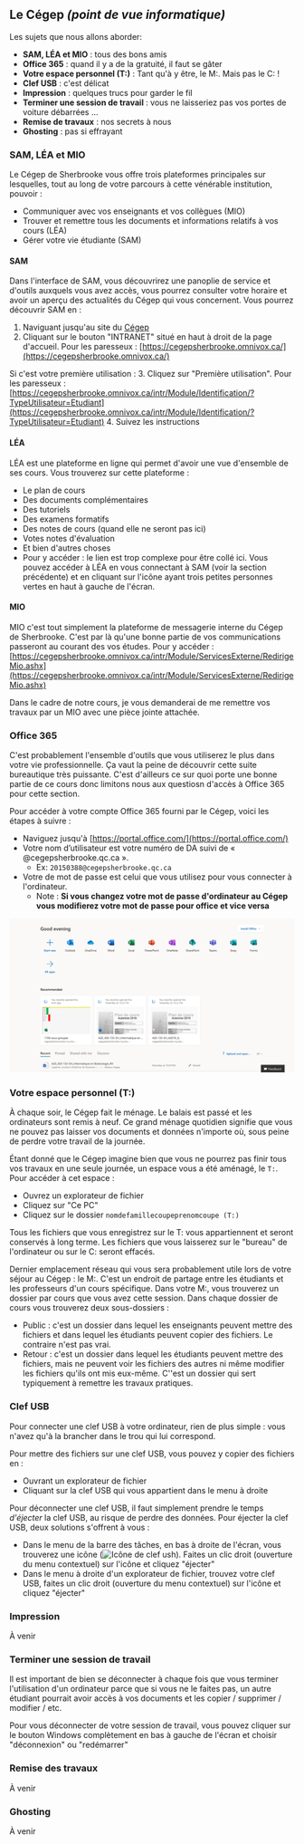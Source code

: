 ## Le Cégep _(point de vue informatique)_
Les sujets que nous allons aborder:
- **SAM, LÉA et MIO** : tous des bons amis 
- **Office 365** : quand il y a de la gratuité, il faut se gâter
- **Votre espace personnel (T:)** : Tant qu'à y être, le M:. Mais pas le C: !
- **Clef USB** : c'est délicat 
- **Impression** : quelques trucs pour garder le fil
- **Terminer une session de travail** : vous ne laisseriez pas vos portes de voiture débarrées ...
- **Remise de travaux** : nos secrets à nous
- **Ghosting** : pas si effrayant

### SAM, LÉA et MIO
Le Cégep de Sherbrooke vous offre trois plateformes principales sur lesquelles, tout au long de votre parcours à cette vénérable institution, pouvoir :
- Communiquer avec vos enseignants et vos collègues (MIO)
- Trouver et remettre tous les documents et informations relatifs à vos cours (LÉA)
- Gérer votre vie étudiante (SAM)

#### SAM
Dans l'interface de SAM, vous découvrirez une panoplie de service et d'outils auxquels vous avez accès, vous pourrez consulter votre horaire et avoir un aperçu des actualités du Cégep qui vous concernent.  Vous pourrez découvrir SAM en :
1. Naviguant jusqu'au site du [Cégep](/https://www.cegepsherbrooke.qc.ca/)
2. Cliquant sur le bouton "INTRANET" situé en haut à droit de la page d'accueil. Pour les paresseux : [https://cegepsherbrooke.omnivox.ca/](https://cegepsherbrooke.omnivox.ca/)

Si c'est votre première utilisation :
3. Cliquez sur "Première utilisation". Pour les paresseux : [https://cegepsherbrooke.omnivox.ca/intr/Module/Identification/?TypeUtilisateur=Etudiant](https://cegepsherbrooke.omnivox.ca/intr/Module/Identification/?TypeUtilisateur=Etudiant)
4. Suivez les instructions

#### LÉA
LÉA est une plateforme en ligne qui permet d'avoir une vue d'ensemble de ses cours. Vous trouverez sur cette plateforme :
- Le plan de cours
- Des documents complémentaires
- Des tutoriels
- Des examens formatifs
- Des notes de cours (quand elle ne seront pas ici)
- Votes notes d'évaluation
- Et bien d'autres choses
- Pour y accéder : le lien est trop complexe pour être collé ici. Vous pouvez accéder à LÉA en vous connectant à SAM (voir la section précédente) et en cliquant sur l'icône ayant trois petites personnes vertes en haut à gauche de l'écran.

#### MIO
MIO c'est tout simplement la plateforme de messagerie interne du Cégep de Sherbrooke. C'est par là qu'une bonne partie de vos communications passeront au courant des vos études. Pour y accéder : [https://cegepsherbrooke.omnivox.ca/intr/Module/ServicesExterne/RedirigeMio.ashx](https://cegepsherbrooke.omnivox.ca/intr/Module/ServicesExterne/RedirigeMio.ashx)

Dans le cadre de notre cours, je vous demanderai de me remettre vos travaux par un MIO avec une pièce jointe attachée.

### Office 365
C'est probablement l'ensemble d'outils que vous utiliserez le plus dans votre vie professionnelle. Ça vaut la peine de découvrir cette suite bureautique très puissante. C'est d'ailleurs ce sur quoi porte une bonne partie de ce cours donc limitons nous aux questiosn d'accès à Office 365 pour cette section.

Pour accéder à votre compte Office 365 fourni par le Cégep, voici les étapes à suivre :
- Naviguez jusqu'à [https://portal.office.com/](https://portal.office.com/)
- Votre nom d’utilisateur est votre numéro de DA suivi de « @cegepsherbrooke.qc.ca ». 
  - Ex: ```20150388@cegepsherbrooke.qc.ca```
- Votre de mot de passe est celui que vous utilisez pour vous connecter à l'ordinateur.
  - Note : **Si vous changez votre mot de passe d'ordinateur au Cégep vous modifierez votre mot de passe pour office et vice versa**

![L'accueil d'Office](accueil_office.png)

### Votre espace personnel (T:)
À chaque soir, le Cégep fait le ménage. Le balais est passé et les ordinateurs sont remis à neuf. Ce grand ménage quotidien signifie que vous ne pouvez pas laisser vos documents et données n'importe où, sous peine de perdre votre travail de la journée.

Étant donné que le Cégep imagine bien que vous ne pourrez pas finir tous vos travaux en une seule journée, un espace vous a été aménagé, le ```T:```. Pour accéder à cet espace :
- Ouvrez un explorateur de fichier
- Cliquez sur "Ce PC"
- Cliquez sur le dossier ```nomdefamillecoupeprenomcoupe (T:)```

Tous les fichiers que vous enregistrez sur le T: vous appartiennent et seront conservés à long terme. Les fichiers que vous laisserez sur le "bureau" de l'ordinateur ou sur le C: seront effacés.

Dernier emplacement réseau qui vous sera probablement utile lors de votre séjour au Cégep : le M:. C'est un endroit de partage entre les étudiants et les professeurs d'un cours spécifique. Dans votre M:, vous trouverez un dossier par cours que vous avez cette session. Dans chaque dossier de cours vous trouverez deux sous-dossiers :
- Public : c'est un dossier dans lequel les enseignants peuvent mettre des fichiers et dans lequel les étudiants peuvent copier des fichiers. Le contraire n'est pas vrai.
- Retour : c'est un dossier dans lequel les étudiants peuvent mettre des fichiers, mais ne peuvent voir les fichiers des autres ni même modifier les fichiers qu'ils ont mis eux-même. C''est un dossier qui sert typiquement à remettre les travaux pratiques.

### Clef USB
Pour connecter une clef USB à votre ordinateur, rien de plus simple : vous n'avez qu'à la brancher dans le trou qui lui correspond.

Pour mettre des fichiers sur une clef USB, vous pouvez y copier des fichiers en :
- Ouvrant un explorateur de fichier
- Cliquant sur la clef USB qui vous appartient dans le menu à droite

Pour déconnecter une clef USB, il faut simplement prendre le temps *d'éjecter* la clef USB, au risque de perdre des données. Pour éjecter la clef USB, deux solutions s'offrent à vous :
- Dans le menu de la barre des tâches, en bas à droite de l'écran, vous trouverez une icône (![Icône de clef ush](/clef_usb.png)). Faites un clic droit (ouverture du menu contextuel) sur l'icône  et cliquez "éjecter"
- Dans le menu à droite d'un explorateur de fichier, trouvez votre clef USB, faites un clic droit (ouverture du menu contextuel) sur l'icône et cliquez "éjecter"

### Impression
À venir

### Terminer une session de travail
Il est important de bien se déconnecter à chaque fois que vous terminer l'utilisation d'un ordinateur parce que si vous ne le faites pas, un autre étudiant pourrait avoir accès à vos documents et les copier / supprimer / modifier / etc.

Pour vous déconnecter de votre session de travail, vous pouvez cliquer sur le bouton Windows complètement en bas à gauche de l'écran et choisir "déconnexion" ou "redémarrer"

### Remise des travaux
À venir

### Ghosting
À venir
